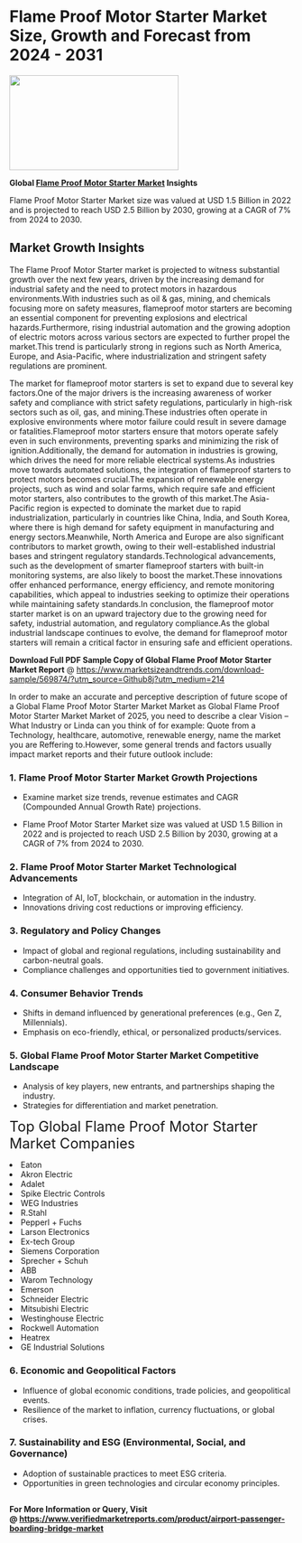 <H1>Flame Proof Motor Starter Market Size, Growth and Forecast from 2024 - 2031</H1><img class="aligncenter size-medium wp-image-584254" src="https://thirdeyenews.in/wp-content/uploads/2024/09/Global-Market-Research-300x168.jpeg" alt="" width="300" height="168" /><p><strong>Global&nbsp;<a href="https://www.marketsizeandtrends.com/download-sample/569874/?utm_source=Github8j?utm_medium=214">Flame Proof Motor Starter Market</a> Insights</strong></p><p>Flame Proof Motor Starter Market size was valued at USD 1.5 Billion in 2022 and is projected to reach USD 2.5 Billion by 2030, growing at a CAGR of 7% from 2024 to 2030.</p><p><h2>Market Growth Insights</h2> <p>The Flame Proof Motor Starter market is projected to witness substantial growth over the next few years, driven by the increasing demand for industrial safety and the need to protect motors in hazardous environments.With industries such as oil & gas, mining, and chemicals focusing more on safety measures, flameproof motor starters are becoming an essential component for preventing explosions and electrical hazards.Furthermore, rising industrial automation and the growing adoption of electric motors across various sectors are expected to further propel the market.This trend is particularly strong in regions such as North America, Europe, and Asia-Pacific, where industrialization and stringent safety regulations are prominent.</p> <p>The market for flameproof motor starters is set to expand due to several key factors.One of the major drivers is the increasing awareness of worker safety and compliance with strict safety regulations, particularly in high-risk sectors such as oil, gas, and mining.These industries often operate in explosive environments where motor failure could result in severe damage or fatalities.Flameproof motor starters ensure that motors operate safely even in such environments, preventing sparks and minimizing the risk of ignition.Additionally, the demand for automation in industries is growing, which drives the need for more reliable electrical systems.As industries move towards automated solutions, the integration of flameproof starters to protect motors becomes crucial.The expansion of renewable energy projects, such as wind and solar farms, which require safe and efficient motor starters, also contributes to the growth of this market.The Asia-Pacific region is expected to dominate the market due to rapid industrialization, particularly in countries like China, India, and South Korea, where there is high demand for safety equipment in manufacturing and energy sectors.Meanwhile, North America and Europe are also significant contributors to market growth, owing to their well-established industrial bases and stringent regulatory standards.Technological advancements, such as the development of smarter flameproof starters with built-in monitoring systems, are also likely to boost the market.These innovations offer enhanced performance, energy efficiency, and remote monitoring capabilities, which appeal to industries seeking to optimize their operations while maintaining safety standards.In conclusion, the flameproof motor starter market is on an upward trajectory due to the growing need for safety, industrial automation, and regulatory compliance.As the global industrial landscape continues to evolve, the demand for flameproof motor starters will remain a critical factor in ensuring safe and efficient operations.<p><span class=""><strong>Download Full PDF Sample Copy of Global Flame Proof Motor Starter Market Report</strong> @ <a href="https://www.marketsizeandtrends.com/download-sample/569874/?utm_source=Github8j?utm_medium=214" target="_blank">https://www.marketsizeandtrends.com/download-sample/569874/?utm_source=Github8j?utm_medium=214</a></span></p><p>In order to make an accurate and perceptive description of future scope of a Global&nbsp;Flame Proof Motor Starter Market Market as Global&nbsp;Flame Proof Motor Starter Market Market of 2025, you need to describe a clear Vision &ndash; What Industry or Linda can you think of for example: Quote from a Technology, healthcare, automotive, renewable energy, name the market you are Reffering to.However, some general trends and factors usually impact market reports and their future outlook include:</p><h3>1.&nbsp;<strong>Flame Proof Motor Starter Market Growth Projections</strong></h3><ul><li>Examine market size trends, revenue estimates and CAGR (Compounded Annual Growth Rate) projections.</li><li><p>Flame Proof Motor Starter Market size was valued at USD 1.5 Billion in 2022 and is projected to reach USD 2.5 Billion by 2030, growing at a CAGR of 7% from 2024 to 2030.</p></li></ul><h3>2.&nbsp;<strong>Flame Proof Motor Starter Market Technological Advancements</strong></h3><ul><li>Integration of AI, IoT, blockchain, or automation in the industry.</li><li>Innovations driving cost reductions or improving efficiency.</li></ul><h3>3.&nbsp;<strong>Regulatory and Policy Changes</strong></h3><ul><li>Impact of global and regional regulations, including sustainability and carbon-neutral goals.</li><li>Compliance challenges and opportunities tied to government initiatives.</li></ul><h3>4.&nbsp;<strong>Consumer Behavior Trends</strong></h3><ul><li>Shifts in demand influenced by generational preferences (e.g., Gen Z, Millennials).</li><li>Emphasis on eco-friendly, ethical, or personalized products/services.</li></ul><h3>5.&nbsp;<strong>Global Flame Proof Motor Starter Market Competitive Landscape</strong></h3><ul><li>Analysis of key players, new entrants, and partnerships shaping the industry.</li><li>Strategies for differentiation and market penetration.</li></ul><p data-pm-slice="1 1 []"><span style="color: inherit; font-family: inherit; font-size: 25px;">Top Global Flame Proof Motor Starter Market Companies</span></p><div class="" data-test-id=""><p><li>Eaton</li><li> Akron Electric</li><li> Adalet</li><li> Spike Electric Controls</li><li> WEG Industries</li><li> R.Stahl</li><li> Pepperl + Fuchs</li><li> Larson Electronics</li><li> Ex-tech Group</li><li> Siemens Corporation</li><li> Sprecher + Schuh</li><li> ABB</li><li> Warom Technology</li><li> Emerson</li><li> Schneider Electric</li><li> Mitsubishi Electric</li><li> Westinghouse Electric</li><li> Rockwell Automation</li><li> Heatrex</li><li> GE Industrial Solutions</li></p></div><h3>6.&nbsp;<strong>Economic and Geopolitical Factors</strong></h3><ul><li>Influence of global economic conditions, trade policies, and geopolitical events.</li><li>Resilience of the market to inflation, currency fluctuations, or global crises.</li></ul><h3>7.&nbsp;<strong>Sustainability and ESG (Environmental, Social, and Governance)</strong></h3><ul><li>Adoption of sustainable practices to meet ESG criteria.</li><li>Opportunities in green technologies and circular economy principles.</li></ul><h2><strong style="font-size: 14px;">For More Information or Query, Visit @&nbsp;</strong><a style="background-color: #ffffff; font-size: 14px;" href="https://www.marketsizeandtrends.com/report/flame-proof-motor-starter-market/" target="_blank">https://www.verifiedmarketreports.com/product/airport-passenger-boarding-bridge-market</a></h2>